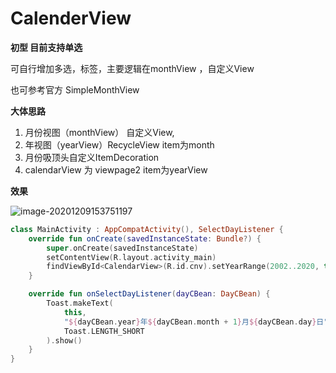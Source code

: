 # CalenderView
**初型  目前支持单选**

可自行增加多选，标签，主要逻辑在monthView  ，自定义View

也可参考官方 SimpleMonthView

**大体思路**

1. 月份视图（monthView）  自定义View,
2. 年视图（yearView）RecycleView  item为month   
3. 月份吸顶头自定义ItemDecoration 
4. calendarView 为 viewpage2  item为yearView  

**效果**

![image-20201209153751197](C:\Users\Administrator\AppData\Roaming\Typora\typora-user-images\image-20201209153751197.png)



```kotlin
class MainActivity : AppCompatActivity(), SelectDayListener {
    override fun onCreate(savedInstanceState: Bundle?) {
        super.onCreate(savedInstanceState)
        setContentView(R.layout.activity_main)
        findViewById<CalendarView>(R.id.cnv).setYearRange(2002..2020, this)
    }

    override fun onSelectDayListener(dayCBean: DayCBean) {
        Toast.makeText(
            this,
            "${dayCBean.year}年${dayCBean.month + 1}月${dayCBean.day}日",
            Toast.LENGTH_SHORT
        ).show()
    }
}
```

